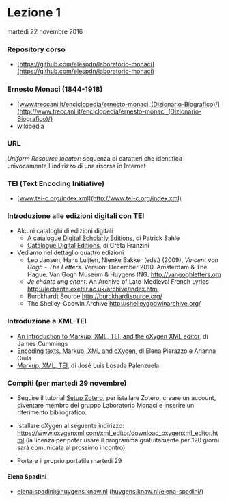 # Lezione 1
martedì 22 novembre 2016

### Repository corso

- [https://github.com/elespdn/laboratorio-monaci](https://github.com/elespdn/laboratorio-monaci)

### Ernesto Monaci (1844-1918)
- [www.treccani.it/enciclopedia/ernesto-monaci_(Dizionario-Biografico)/](http://www.treccani.it/enciclopedia/ernesto-monaci_(Dizionario-Biografico)/)
- wikipedia

### URL
*Uniform Resource locator*:
 sequenza di caratteri che identifica univocamente l'indirizzo di una risorsa in Internet

### TEI (Text Encoding Initiative)
- [www.tei-c.org/index.xml](http://www.tei-c.org/index.xml)

### Introduzione alle edizioni digitali con TEI
- Alcuni cataloghi di edizioni digitali
	- [A catalogue Digital Scholarly Editions](http://www.digitale-edition.de/), di Patrick Sahle 
	- [Catalogue Digital Editions](https://dig-ed-cat.eos.arz.oeaw.ac.at/), di Greta Franzini
- Vediamo nel dettaglio quattro edizioni
	-  Leo Jansen, Hans Luijten, Nienke Bakker (eds.) (2009), *Vincent van Gogh - The Letters*. Version: December 2010. Amsterdam & The Hague: Van Gogh Museum & Huygens ING. <http://vangoghletters.org>
	-  *Je chante ung chant*. An Archive of Late-Medieval French Lyrics <http://jechante.exeter.ac.uk/archive/index.html>
	-  Burckhardt Source <http://burckhardtsource.org/>
	-  The Shelley-Godwin Archive <http://shelleygodwinarchive.org/>


### Introduzione a XML-TEI

- [An introduction to Markup, XML, TEI, and the oXygen XML editor](https://prezi.com/jiwc-yg9wmlq/an-introduction-to-markup-xml-tei-and-the-oxygen-xml-editor/), di James Cummings
- [Encoding texts. Markup, XML and oXygen](http://dixit.uni-koeln.de/wp-content/uploads/2015/04/Camp1-Elena_Pierazzo_and_Arianna_Ciula_-_Encoding_Texts.pdf), di Elena Pierazzo e Arianna Ciula
- [Markup, XML, TEI](http://editio.github.io/slides/xml-tei#/portada), di José Luis Losada Palenzuela

### Compiti (per martedì 29 novembre)

- Seguire il tutorial [Setup Zotero](https://github.com/elespdn/laboratorio-monaci/blob/master/zotero-setup.md), per istallare Zotero, creare un account, diventare membro del gruppo Laboratorio Monaci e inserire un riferimento bibliografico.

- Istallare oXygen al seguente indirizzo:
 <https://www.oxygenxml.com/xml_editor/download_oxygenxml_editor.html> (la licenza per poter usare il programma gratuitamente per 120 giorni sarà comunicata al prossimo incontro)

- Portare il proprio portatile martedì 29

#### Elena Spadini
- elena.spadini@huygens.knaw.nl ([huygens.knaw.nl/elena-spadini/](https://www.huygens.knaw.nl/elena-spadini/))



